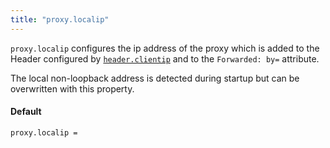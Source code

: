 ```yaml
---
title: "proxy.localip"
---
```


`proxy.localip` configures the ip address of the proxy which is added
to the Header configured by [`header.clientip`](/ref/header.clientip/) and to the `Forwarded: by=` attribute.

The local non-loopback address is detected during startup
but can be overwritten with this property.

#### Default

    proxy.localip =
